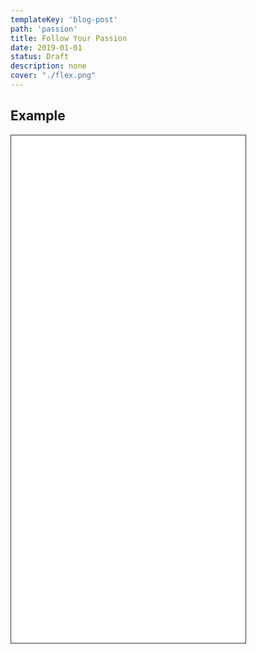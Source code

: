 ```yaml
---
templateKey: 'blog-post'
path: 'passion'
title: Follow Your Passion
date: 2019-01-01
status: Draft
description: none
cover: "./flex.png"
---
```


## Example

<iframe src='/page2' width='375' height='812' scrolling='no' style='border: 1px solid #333;'>
